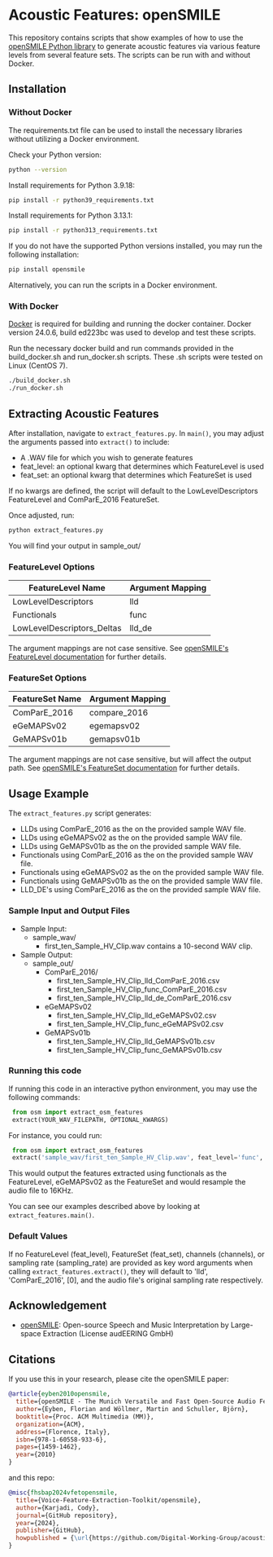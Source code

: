 # Acoustic Features: openSMILE

This repository contains scripts that show examples of how to use the [openSMILE Python library](https://audeering.github.io/opensmile-python/) to generate acoustic features via various feature levels from several feature sets. The scripts can be run with and without Docker.

## Installation

### Without Docker

The requirements.txt file can be used to install the necessary libraries without utilizing a Docker environment.

Check your Python version:
```sh
python --version
```
Install requirements for Python 3.9.18:
```sh
pip install -r python39_requirements.txt
```
Install requirements for Python 3.13.1:
```sh
pip install -r python313_requirements.txt
```
If you do not have the supported Python versions installed, you may run the following installation:
```sh
pip install opensmile
```
Alternatively, you can run the scripts in a Docker environment.

### With Docker

[Docker](https://docs.docker.com/engine/install/) is required for building and running the docker container. Docker version 24.0.6, build ed223bc was used to develop and test these scripts.

Run the necessary docker build and run commands provided in the build_docker.sh and run_docker.sh scripts. These .sh scripts were tested on Linux (CentOS 7).

```sh
./build_docker.sh
./run_docker.sh
```

## Extracting Acoustic Features

After installation, navigate to `extract_features.py`. In `main()`, you may adjust the arguments passed into `extract()` to include:
- A .WAV file for which you wish to generate features
- feat_level: an optional kwarg that determines which FeatureLevel is used
- feat_set: an optional kwarg that determines which FeatureSet is used

If no kwargs are defined, the script will default to the LowLevelDescriptors FeatureLevel and ComParE_2016 FeatureSet.

Once adjusted, run:
```sh
python extract_features.py
```
You will find your output in sample_out/

### FeatureLevel Options

| FeatureLevel Name          | Argument Mapping |
|----------------------------|------------------|
| LowLevelDescriptors        | lld              |
| Functionals                | func             |
| LowLevelDescriptors_Deltas | lld_de           |

The argument mappings are not case sensitive.
See [openSMILE's FeatureLevel documentation](https://audeering.github.io/opensmile-python/api/opensmile.FeatureLevel.html) for further details.

### FeatureSet Options

| FeatureSet Name | Argument Mapping |
|-----------------|------------------|
| ComParE_2016    | compare_2016     |
| eGeMAPSv02      | egemapsv02       |
| GeMAPSv01b      | gemapsv01b       |

The argument mappings are not case sensitive, but will affect the output path.
See [openSMILE's FeatureSet documentation](https://audeering.github.io/opensmile-python/api/opensmile.FeatureSet.html#opensmile.FeatureSet) for further details.

## Usage Example

The `extract_features.py` script generates:
- LLDs using ComParE_2016 as the on the provided sample WAV file.
- LLDs using eGeMAPSv02 as the on the provided sample WAV file.
- LLDs using GeMAPSv01b as the on the provided sample WAV file.
- Functionals using ComParE_2016 as the on the provided sample WAV file.
- Functionals using eGeMAPSv02 as the on the provided sample WAV file.
- Functionals using GeMAPSv01b as the on the provided sample WAV file.
- LLD_DE's using ComParE_2016 as the on the provided sample WAV file.

### Sample Input and Output Files

* Sample Input: 
    * sample_wav/
        * first_ten_Sample_HV_Clip.wav contains a 10-second WAV clip.
* Sample Output:
    * sample_out/
        * ComParE_2016/
            * first_ten_Sample_HV_Clip_lld_ComParE_2016.csv
            * first_ten_Sample_HV_Clip_func_ComParE_2016.csv
            * first_ten_Sample_HV_Clip_lld_de_ComParE_2016.csv
        * eGeMAPSv02
            * first_ten_Sample_HV_Clip_lld_eGeMAPSv02.csv
            * first_ten_Sample_HV_Clip_func_eGeMAPSv02.csv
        * GeMAPSv01b
            * first_ten_Sample_HV_Clip_lld_GeMAPSv01b.csv
            * first_ten_Sample_HV_Clip_func_GeMAPSv01b.csv

### Running this code
If running this code in an interactive python environment, you may use the following commands:
```python
 from osm import extract_osm_features
 extract(YOUR_WAV_FILEPATH, OPTIONAL_KWARGS)
```
For instance, you could run:
```python
 from osm import extract_osm_features
 extract('sample_wav/first_ten_Sample_HV_Clip.wav', feat_level='func', feat_set='eGeMAPSv02', sampling_rate=16000)
```
This would output the features extracted using functionals as the FeatureLevel, eGeMAPSv02 as the FeatureSet and would resample the audio file to 16KHz.

You can see our examples described above by looking at `extract_features.main()`.

### Default Values
If no FeatureLevel (feat_level), FeatureSet (feat_set), channels (channels), or sampling rate (sampling_rate) are provided as key word arguments when calling `extract_features.extract()`, they will default to 'lld', 'ComParE_2016', [0], and the audio file's original sampling rate respectively. 

## Acknowledgement
- [openSMILE](https://github.com/audeering/opensmile): Open-source Speech and Music Interpretation by Large-space Extraction (License audEERING GmbH)

## Citations
If you use this in your research, please cite the openSMILE paper:
```bibtex
@article{eyben2010opensmile,
  title={openSMILE - The Munich Versatile and Fast Open-Source Audio Feature Extractor},
  author={Eyben, Florian and Wöllmer, Martin and Schuller, Björn},
  booktitle={Proc. ACM Multimedia (MM)},
  organization={ACM},
  address={Florence, Italy},
  isbn={978-1-60558-933-6},
  pages={1459-1462},
  year={2010}
}
```
and this repo:
```bibtex
@misc{fhsbap2024vfetopensmile,
  title={Voice-Feature-Extraction-Toolkit/opensmile},
  author={Karjadi, Cody},
  journal={GitHub repository},
  year={2024},
  publisher={GitHub},
  howpublished = {\url{https://github.com/Digital-Working-Group/acoustic-features}}
}
```
